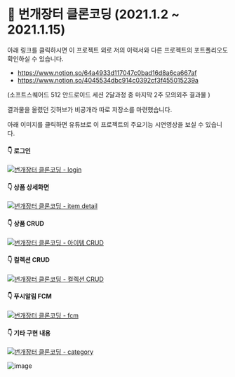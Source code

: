 # 📲 번개장터 클론코딩 (2021.1.2 ~ 2021.1.15)


아래 링크를 클릭하시면 이 프로젝트  외로 저의 이력서와 다른 프로젝트의 포트폴리오도 확인하실 수 있습니다.
- https://www.notion.so/64a4933d117047c0bad16d8a6ca667af
- https://www.notion.so/4045534dbc914c0392cf3f455015239a


(소프트스퀘어드 512 안드로이드 세션 2달과정 중 마지막 2주 모의외주 결과물 )

결과물을 올렸던 깃허브가 비공개라 따로 저장소를 마련했습니다.

아래 이미지를 클릭하면 유튜브로 이 프로젝트의 주요기능 시연영상을 보실 수 있습니다.


#### 👇 로그인 
[![번개장터 클론코딩 - login](http://img.youtube.com/vi/YF236i5ChVE/0.jpg)](https://youtu.be/YF236i5ChVE?t=0s)  <br>

#### 👇 상품 상세화면 
[![번개장터 클론코딩 - item detail](http://img.youtube.com/vi/t8Xk6VCLYzY/0.jpg)](https://youtu.be/t8Xk6VCLYzY?t=0s) <br>

#### 👇 상품 CRUD 
[![번개장터 클론코딩 - 아이템 CRUD](http://img.youtube.com/vi/B6arH4j9KTc/0.jpg)](https://youtu.be/B6arH4j9KTc?t=0s) <br>

#### 👇 컬렉션 CRUD 
[![번개장터 클론코딩 - 컬렉션 CRUD](http://img.youtube.com/vi/-w2VPXzzvXc/0.jpg)](https://youtu.be/-w2VPXzzvXc?t=0s) <br>

#### 👇 푸시알림 FCM 
[![번개장터 클론코딩 - fcm](http://img.youtube.com/vi/jfdfgvoXm8k/0.jpg)](https://youtu.be/jfdfgvoXm8k?t=0s) <br>

#### 👇 기타 구현 내용
[![번개장터 클론코딩 - category](http://img.youtube.com/vi/VU035g5Zl7U/0.jpg)](https://youtu.be/VU035g5Zl7U?t=0s) <br>


![image](https://user-images.githubusercontent.com/62280009/122697056-77f29c00-d27f-11eb-9303-05ca8880f88f.png)
